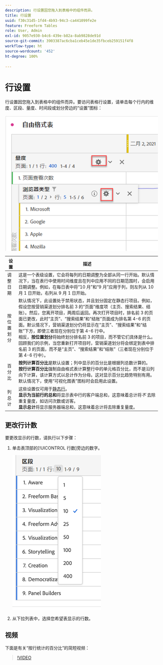 ```yaml
---
description: 行设置因您拖入到表格中的组件而异。
title: 行设置
uuid: f30c31d5-1fd4-4b93-94c3-ca441099fe2e
feature: Freeform Tables
role: User, Admin
exl-id: 9057e930-b4c6-439e-b82a-8ab9828de91d
source-git-commit: 3903387ac6cba1ceb45e1de35fbceb259151f4f8
workflow-type: ht
source-wordcount: '452'
ht-degree: 100%

---
```


# 行设置

行设置因您拖入到表格中的组件而异。要访问表格行设置，请单击每个行内的维度、区段、量度、时间段或划分旁边的“设置”图标：

![](assets/row-settings.png)

| 设置 | 描述 |
|--- |--- |
| 调整日期 | 这是一个表级设置，它会将每列的日期调整为全部从同一行开始。默认情况下，当在表行中使用时间维度且在列中应用不同的日期范围时，会启用日期调整。例如，在每日表中将“10 月”和“9 月”应用于列，则左列从 10 月 1 日开始，右列从 9 月 1 日开始。 |
| 按位置划分 | 默认情况下，此设置处于禁用状态，并且划分固定在静态行项目。例如，假设您按营销渠道划分排名前 3 的“页面”维度项（主页、搜索结果、结账）。然后，您离开项目，两周后返回。再次打开项目时，排名前 3 的页面已更改，此时“主页”、“搜索结果”和“结账”页面成为排名第 4-6 的页面。默认情况下，营销渠道划分仍将显示在“主页”、“搜索结果”和“结账”下方，即使三者现在分别位于第 4-6 行中。<br>相反，**按位置划分**&#x200B;将始终划分排名前 3 的项目，而不管它们具体是什么。回顾我们的示例，当您重新打开项目时，营销渠道划分将会绑定到表中排名前 3 的页面，而不是“主页”、“搜索结果”和“结账”（三者现在分别位于第 4-6 行中）。 |
| 百分比 | **按列计算百分比**&#x200B;是默认设置；列中显示的百分比是根据列总数计算的。<br>**按行计算百分比**&#x200B;强制自由格式表计算整行中的单元格百分比，而不是沿列向下计算，该计算方式以总计作为分母。这对显示百分比趋势特别有用。默认情况下，使用“可视化图表”图标时会启用此设置。 |
| 列总计 | 这些设置仅可用于[静态行](manual-vs-dynamic-rows.md)。<br> **显示为当前行的总和**&#x200B;将显示表中行的客户端总和，这意味着总计将&#x200B;*不* 去除重复量度，如访问次数或访客。<br> **显示总计**&#x200B;将显示服务器端总和，这意味着总计将去除重复量度。 |

## 更改行计数

要更改显示的行数，请执行以下步骤：

1. 单击表顶部的[!UICONTROL 行数]旁边的数字。

   ![](assets/row-number.png)

1. 从下拉列表中，选择您希望表显示的行数。

## 视频

下面是有关“按行统计的百分比”的简短视频：

>[!VIDEO](https://video.tv.adobe.com/v/23134/?quality=12)
